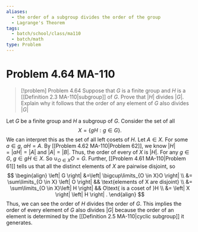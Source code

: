 ```yaml
---
aliases:
  - the order of a subgroup divides the order of the group
  - Lagrange's Theorem
tags:
  - batch/school/class/ma110
  - batch/math
type: Problem
---
```

# Problem 4.64 MA-110

> [!problem] Problem 4.64
>     Suppose that $G$ is a finite group and $H$ is a [[Definition 2.3 MA-110|subgroup]] of $G$. Prove that $\left| H \right|$ divides $\left| G \right|$. Explain why it follows that the order of any element of $G$ also divides $\left| G \right|$

Let $G$ be a finite group and $H$ a subgroup of $G$. Consider the set of all
$$
X=\{ gH: g \in  G \}.
$$
We can interpret this as the set of all left cosets of $H$. Let $A \in X$. For some $a \in g$, $aH=A$. By [[Problem 4.62 MA-110|Problem 62]], we know $\left| H \right|=\left| aH \right|=\left| A \right|$ and $\left| A \right|=\left| B \right|$. Thus, the order of every of $X$ is $\left| H \right|$. For any $g \in G$, $g \in gH\in X$. So $\cup_{O \in X} O=G$. Further, [[Problem 4.61 MA-110|Problem 61]] tells us that all the distinct elements of $X$ are pairwise disjoint, so
$$
\begin{align}
\left| G \right| &=\left| \bigcup\limits_{O \in  X}O \right|  \\
&=  \sum\limits_{O \in  X} \left| O \right| && \text{elements of X are disjoint}  \\
&= \sum\limits_{O \in  X}\left| H \right| && O\text{ is a coset of }H \\
&= \left| X \right| \left| H \right| .
\end{align}
$$
Thus, we can see the order of $H$ divides the order of $G$. This implies the order of every element of $G$ also divides $\left| G \right|$ because the order of an element is determined by the [[Definition 2.5 MA-110|cyclic subgroup]] it generates.

